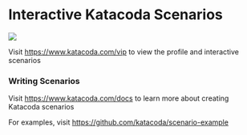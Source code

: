 # Interactive Katacoda Scenarios

[![](http://shields.katacoda.com/katacoda/vip/count.svg)](https://www.katacoda.com/vip "Get your profile on Katacoda.com")

Visit https://www.katacoda.com/vip to view the profile and interactive scenarios

### Writing Scenarios
Visit https://www.katacoda.com/docs to learn more about creating Katacoda scenarios

For examples, visit https://github.com/katacoda/scenario-example

